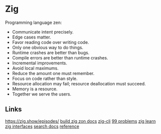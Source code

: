 # Zig

Programming language zen:
 * Communicate intent precisely.
 * Edge cases matter.
 * Favor reading code over writing code.
 * Only one obvious way to do things.
 * Runtime crashes are better than bugs.
 * Compile errors are better than runtime crashes.
 * Incremental improvements.
 * Avoid local maximums.
 * Reduce the amount one must remember.
 * Focus on code rather than style.
 * Resource allocation may fail; resource deallocation must succeed.
 * Memory is a resource.
 * Together we serve the users.

## Links
https://zig.show/episodes/
[build zig zon docs](https://github.com/ziglang/zig/blob/master/doc/build.zig.zon.md)
[zig-cli](https://github.com/sam701/zig-cli)
[99 problems](https://v2.ocaml.org/learn/tutorials/99problems.html)
[zig learn](https://ziglearn.org/chapter-0/)
[zig interfaces](https://zig.news/kilianvounckx/zig-interfaces-for-the-uninitiated-an-update-4gf1)
[search docs](https://ziglang.org/documentation/0.11.0/std/)
[reference](https://ziglang.org/documentation/master/#while)


